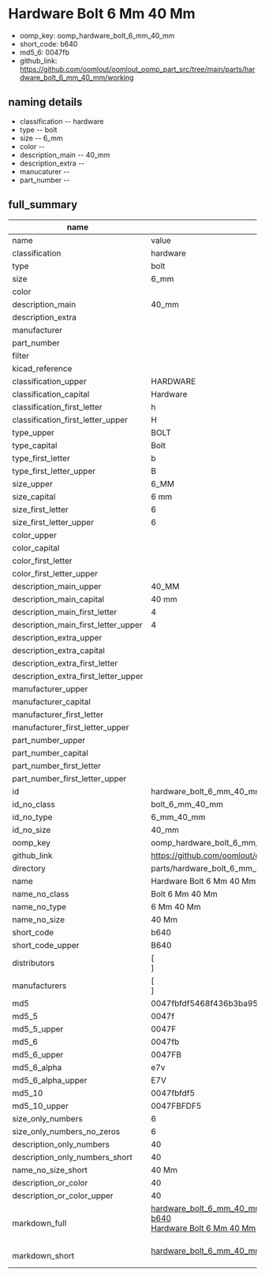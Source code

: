 # Hardware Bolt 6 Mm 40 Mm

  
* oomp_key: oomp_hardware_bolt_6_mm_40_mm 
* short_code: b640
* md5_6: 0047fb  
* github_link: https://github.com/oomlout/oomlout_oomp_part_src/tree/main/parts/hardware_bolt_6_mm_40_mm/working  
## naming details
* classification -- hardware
* type -- bolt
* size -- 6_mm
* color -- 
* description_main -- 40_mm
* description_extra -- 
* manucaturer -- 
* part_number -- 





## full_summary
| name | value | 
| --- | --- | 
| name | value | 
| classification | hardware | 
| type | bolt | 
| size | 6_mm | 
| color |  | 
| description_main | 40_mm | 
| description_extra |  | 
| manufacturer |  | 
| part_number |  | 
| filter |  | 
| kicad_reference |  | 
| classification_upper | HARDWARE | 
| classification_capital | Hardware | 
| classification_first_letter | h | 
| classification_first_letter_upper | H | 
| type_upper | BOLT | 
| type_capital | Bolt | 
| type_first_letter | b | 
| type_first_letter_upper | B | 
| size_upper | 6_MM | 
| size_capital | 6 mm | 
| size_first_letter | 6 | 
| size_first_letter_upper | 6 | 
| color_upper |  | 
| color_capital |  | 
| color_first_letter |  | 
| color_first_letter_upper |  | 
| description_main_upper | 40_MM | 
| description_main_capital | 40 mm | 
| description_main_first_letter | 4 | 
| description_main_first_letter_upper | 4 | 
| description_extra_upper |  | 
| description_extra_capital |  | 
| description_extra_first_letter |  | 
| description_extra_first_letter_upper |  | 
| manufacturer_upper |  | 
| manufacturer_capital |  | 
| manufacturer_first_letter |  | 
| manufacturer_first_letter_upper |  | 
| part_number_upper |  | 
| part_number_capital |  | 
| part_number_first_letter |  | 
| part_number_first_letter_upper |  | 
| id | hardware_bolt_6_mm_40_mm | 
| id_no_class | bolt_6_mm_40_mm | 
| id_no_type | 6_mm_40_mm | 
| id_no_size | 40_mm | 
| oomp_key | oomp_hardware_bolt_6_mm_40_mm | 
| github_link | https://github.com/oomlout/oomlout_oomp_part_src/tree/main/parts/hardware_bolt_6_mm_40_mm/working | 
| directory | parts/hardware_bolt_6_mm_40_mm | 
| name | Hardware Bolt 6 Mm 40 Mm | 
| name_no_class | Bolt 6 Mm 40 Mm | 
| name_no_type | 6 Mm 40 Mm | 
| name_no_size | 40 Mm | 
| short_code | b640 | 
| short_code_upper | B640 | 
| distributors | [<br>] | 
| manufacturers | [<br>] | 
| md5 | 0047fbfdf5468f436b3ba9512779d15e | 
| md5_5 | 0047f | 
| md5_5_upper | 0047F | 
| md5_6 | 0047fb | 
| md5_6_upper | 0047FB | 
| md5_6_alpha | e7v | 
| md5_6_alpha_upper | E7V | 
| md5_10 | 0047fbfdf5 | 
| md5_10_upper | 0047FBFDF5 | 
| size_only_numbers | 6 | 
| size_only_numbers_no_zeros | 6 | 
| description_only_numbers | 40 | 
| description_only_numbers_short | 40 | 
| name_no_size_short | 40 Mm | 
| description_or_color | 40 | 
| description_or_color_upper | 40 | 
| markdown_full | [hardware_bolt_6_mm_40_mm](https://github.com/oomlout/oomlout_oomp_part_src/tree/main/parts/hardware_bolt_6_mm_40_mm/working)<br>[b640](https://github.com/oomlout/oomlout_oomp_part_src/tree/main/parts/hardware_bolt_6_mm_40_mm/working)<br>[Hardware Bolt 6 Mm 40 Mm](https://github.com/oomlout/oomlout_oomp_part_src/tree/main/parts/hardware_bolt_6_mm_40_mm/working)<br><br> | 
| markdown_short | [hardware_bolt_6_mm_40_mm](https://github.com/oomlout/oomlout_oomp_part_src/tree/main/parts/hardware_bolt_6_mm_40_mm/working)<br><br> | 

